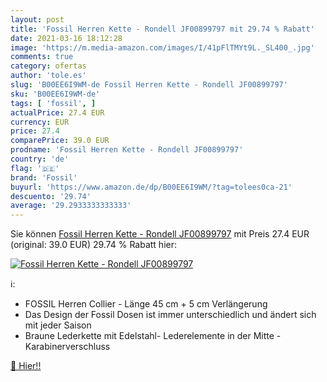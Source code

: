 ```yaml
---
layout: post
title: 'Fossil Herren Kette - Rondell JF00899797 mit 29.74 % Rabatt'
date: 2021-03-16 18:12:28
image: 'https://m.media-amazon.com/images/I/41pFlTMYt9L._SL400_.jpg'
comments: true
category: ofertas
author: 'tole.es'
slug: 'B00EE6I9WM-de Fossil Herren Kette - Rondell JF00899797'
sku: 'B00EE6I9WM-de'
tags: [ 'fossil', ]
actualPrice: 27.4 EUR
currency: EUR
price: 27.4
comparePrice: 39.0 EUR
prodname: 'Fossil Herren Kette - Rondell JF00899797'
country: 'de'
flag: '🇩🇪'
brand: 'Fossil'
buyurl: 'https://www.amazon.de/dp/B00EE6I9WM/?tag=tolees0ca-21'
descuento: '29.74'
average: '29.2933333333333'
---
```


Sie können [Fossil Herren Kette - Rondell JF00899797](https://www.amazon.de/dp/B00EE6I9WM/?tag=tolees0ca-21) mit Preis 27.4 EUR (original: 39.0 EUR) 29.74 % Rabatt hier:

[![Fossil Herren Kette - Rondell JF00899797](https://m.media-amazon.com/images/I/41pFlTMYt9L._SL400_.jpg)](https://www.amazon.de/dp/B00EE6I9WM/?tag=tolees0ca-21)

ℹ️:

- FOSSIL Herren Collier - Länge 45 cm + 5 cm Verlängerung
- Das Design der Fossil Dosen ist immer unterschiedlich und ändert sich mit jeder Saison
- Braune Lederkette mit Edelstahl- Lederelemente in der Mitte - Karabinerverschluss

[🛒 Hier!!](https://www.amazon.de/dp/B00EE6I9WM/?tag=tolees0ca-21)
